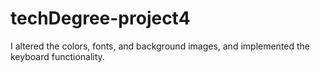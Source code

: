 # techDegree-project4

I altered the colors, fonts, and background images, and implemented the keyboard functionality.
